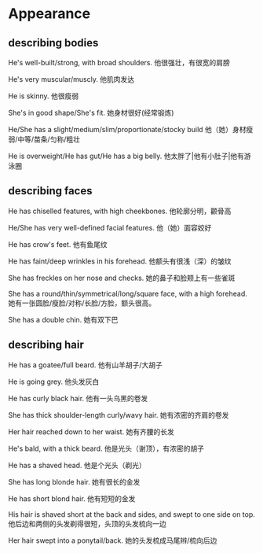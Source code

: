 # Appearance

## describing bodies
He's well-built/strong, with broad shoulders.
他很强壮，有很宽的肩膀

He's very muscular/muscly.
他肌肉发达

He is skinny.
他很瘦弱

She's in good shape/She's fit.
她身材很好(经常锻炼)

He/She has a slight/medium/slim/proportionate/stocky build
他（她）身材瘦弱/中等/苗条/匀称/粗壮

He is overweight/He has gut/He has a big belly.
他太胖了|他有小肚子|他有游泳圈

## describing faces
He has chiselled features, with high cheekbones.
他轮廓分明，颧骨高

He/She has very well-defined facial features.
他（她）面容姣好

He has crow's feet.
他有鱼尾纹

He has faint/deep wrinkles in his forehead.
他额头有很浅（深）的皱纹

She has freckles on her nose and checks.
她的鼻子和脸颊上有一些雀斑

She has a round/thin/symmetrical/long/square face, with a high forehead.
她有一张圆脸/瘦脸/对称/长脸/方脸，额头很高。

She has a double chin.
她有双下巴

## describing hair
He has a goatee/full beard.
他有山羊胡子/大胡子

He is going grey.
他头发灰白

He has curly black hair.
他有一头乌黑的卷发

She has thick shoulder-length curly/wavy hair.
她有浓密的齐肩的卷发

Her hair reached down to her waist.
她有齐腰的长发

He's bald, with a thick beard.
他是光头（谢顶），有浓密的胡子

He has a shaved head.
他是个光头（剃光）

She has long blonde hair.
她有很长的金发

He has short blond hair.
他有短短的金发

His hair is shaved short at the back and sides, and swept to one side on top.
他后边和两侧的头发剃得很短，头顶的头发梳向一边

Her hair swept into a ponytail/back.
她的头发梳成马尾辫/梳向后边

